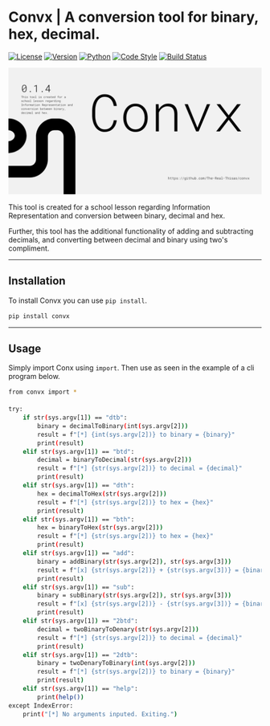 # Convx | A conversion tool for binary, hex, decimal.
[![License](https://img.shields.io/pypi/l/convx.svg)](https://github.com/The-Real-Thisas/convx/blob/main/LICENSE)
[![Version](https://img.shields.io/pypi/v/convx.svg)](https://pypi.org/project/convx/)
[![Python](https://img.shields.io/pypi/pyversions/convx.svg)](https://pypi.org/project/convx/)
[![Code Style](https://img.shields.io/badge/codestyle-black-black.svg)](https://github.com/ambv/black)
[![Build Status](https://dev.azure.com/Thisas/convx/_apis/build/status/The-Real-Thisas.convx?branchName=main)](https://dev.azure.com/Thisas/convx/_build/latest?definitionId=1&branchName=main)

![Banner](https://github.com/The-Real-Thisas/convx/blob/main/Convx-Logo/convx-banner.png)

This tool is created for a school lesson regarding Information Representation and conversion between binary, decimal and hex.

Further, this tool has the additional functionality of adding and subtracting decimals, and converting between decimal and binary using two's compliment.

---

## Installation

To install Convx you can use `pip install`.

```bash
pip install convx
```

---

## Usage

Simply import Conx using `import`. Then use as seen in the example of a cli program below.

```bash
from convx import *

try:
    if str(sys.argv[1]) == "dtb":
        binary = decimalToBinary(int(sys.argv[2]))
        result = f"[*] {int(sys.argv[2])} to binary = {binary}"
        print(result)
    elif str(sys.argv[1]) == "btd":
        decimal = binaryToDecimal(str(sys.argv[2]))
        result = f"[*] {str(sys.argv[2])} to decimal = {decimal}"
        print(result)
    elif str(sys.argv[1]) == "dth":
        hex = decimalToHex(str(sys.argv[2]))
        result = f"[*] {str(sys.argv[2])} to hex = {hex}"
        print(result)
    elif str(sys.argv[1]) == "bth":
        hex = binaryToHex(str(sys.argv[2]))
        result = f"[*] {str(sys.argv[2])} to hex = {hex}"
        print(result)
    elif str(sys.argv[1]) == "add":
        binary = addBinary(str(sys.argv[2]), str(sys.argv[3]))
        result = f"[x] {str(sys.argv[2])} + {str(sys.argv[3])} = {binary}"
        print(result)
    elif str(sys.argv[1]) == "sub":
        binary = subBinary(str(sys.argv[2]), str(sys.argv[3]))
        result = f"[x] {str(sys.argv[2])} - {str(sys.argv[3])} = {binary}"
        print(result)
    elif str(sys.argv[1]) == "2btd":
        decimal = twoBinaryToDenary(str(sys.argv[2]))
        result = f"[*] {str(sys.argv[2])} to decimal = {decimal}"
        print(result)
    elif str(sys.argv[1]) == "2dtb":
        binary = twoDenaryToBinary(int(sys.argv[2]))
        result = f"[*] {str(sys.argv[2])} to binary = {binary}"
        print(result)
    elif str(sys.argv[1]) == "help":
        print(help())
except IndexError:
    print("[*] No arguments inputed. Exiting.")
```

